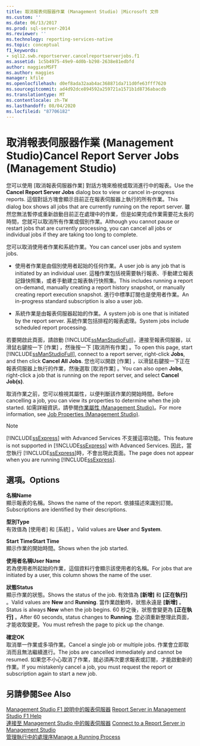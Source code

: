 ```yaml
---
title: 取消報表伺服器作業 (Management Studio) |Microsoft 文件
ms.custom: ''
ms.date: 06/13/2017
ms.prod: sql-server-2014
ms.reviewer: ''
ms.technology: reporting-services-native
ms.topic: conceptual
f1_keywords:
- sql12.swb.reportserver.cancelreportserverjobs.f1
ms.assetid: 1c5b4975-49e9-4d0b-b298-2638e81edbfd
author: maggiesMSFT
ms.author: maggies
manager: kfile
ms.openlocfilehash: d0ef8ada32aab4ac368871da711d0fe63fff7620
ms.sourcegitcommit: ad4d92dce894592a259721a1571b1d8736abacdb
ms.translationtype: MT
ms.contentlocale: zh-TW
ms.lasthandoff: 08/04/2020
ms.locfileid: "87706182"
---
```

# <a name="cancel-report-server-jobs-management-studio"></a><span data-ttu-id="7b7d5-102">取消報表伺服器作業 (Management Studio)</span><span class="sxs-lookup"><span data-stu-id="7b7d5-102">Cancel Report Server Jobs (Management Studio)</span></span>
  <span data-ttu-id="7b7d5-103">您可以使用 [取消報表伺服器作業]  對話方塊來檢視或取消進行中的報表。</span><span class="sxs-lookup"><span data-stu-id="7b7d5-103">Use the **Cancel Report Server Jobs** dialog box to view or cancel in-progress reports.</span></span> <span data-ttu-id="7b7d5-104">這個對話方塊會顯示目前正在報表伺服器上執行的所有作業。</span><span class="sxs-lookup"><span data-stu-id="7b7d5-104">This dialog box shows all jobs that are currently running on the report server.</span></span> <span data-ttu-id="7b7d5-105">雖然您無法暫停或重新啟動目前正在處理中的作業，但是如果完成作業需要花太長的時間，您就可以取消所有作業或個別作業。</span><span class="sxs-lookup"><span data-stu-id="7b7d5-105">Although you cannot pause or restart jobs that are currently processing, you can cancel all jobs or individual jobs if they are taking too long to complete.</span></span>  
  
 <span data-ttu-id="7b7d5-106">您可以取消使用者作業和系統作業。</span><span class="sxs-lookup"><span data-stu-id="7b7d5-106">You can cancel user jobs and system jobs.</span></span>  
  
-   <span data-ttu-id="7b7d5-107">使用者作業是由個別使用者起始的任何作業。</span><span class="sxs-lookup"><span data-stu-id="7b7d5-107">A user job is any job that is initiated by an individual user.</span></span> <span data-ttu-id="7b7d5-108">這種作業包括視需要執行報表、手動建立報表記錄快照集，或者手動建立報表執行快照集。</span><span class="sxs-lookup"><span data-stu-id="7b7d5-108">This includes running a report on-demand, manually creating a report history snapshot, or manually creating report execution snapshot.</span></span> <span data-ttu-id="7b7d5-109">進行中標準訂閱也是使用者作業。</span><span class="sxs-lookup"><span data-stu-id="7b7d5-109">An in-progress standard subscription is also a user job.</span></span>  
  
-   <span data-ttu-id="7b7d5-110">系統作業是由報表伺服器起始的作業。</span><span class="sxs-lookup"><span data-stu-id="7b7d5-110">A system job is one that is initiated by the report server.</span></span> <span data-ttu-id="7b7d5-111">系統作業包括排程的報表處理。</span><span class="sxs-lookup"><span data-stu-id="7b7d5-111">System jobs include scheduled report processing.</span></span>  
  
 <span data-ttu-id="7b7d5-112">若要開啟此頁面，請啟動 [!INCLUDE[ssManStudioFull](../../includes/ssmanstudiofull-md.md)]，連接至報表伺服器，以滑鼠右鍵按一下 [作業]  ，然後按一下 [取消所有作業]  。</span><span class="sxs-lookup"><span data-stu-id="7b7d5-112">To open this page, start [!INCLUDE[ssManStudioFull](../../includes/ssmanstudiofull-md.md)], connect to a report server, right-click **Jobs**, and then click **Cancel All Jobs**.</span></span> <span data-ttu-id="7b7d5-113">您也可以開啟 [作業]  ，以滑鼠右鍵按一下正在報表伺服器上執行的作業，然後選取 [取消作業]  。</span><span class="sxs-lookup"><span data-stu-id="7b7d5-113">You can also open **Jobs**, right-click a job that is running on the report server, and select **Cancel Job(s)**.</span></span>  
  
 <span data-ttu-id="7b7d5-114">取消作業之前，您可以檢視其屬性，以便判斷該作業的開始時間。</span><span class="sxs-lookup"><span data-stu-id="7b7d5-114">Before cancelling a job, you can view its properties to determine when the job started.</span></span> <span data-ttu-id="7b7d5-115">如需詳細資訊，請參閱[作業屬性 &#40;Management Studio&#41;](job-properties-management-studio.md)。</span><span class="sxs-lookup"><span data-stu-id="7b7d5-115">For more information, see [Job Properties &#40;Management Studio&#41;](job-properties-management-studio.md).</span></span>  
  
> [!NOTE]  
>  <span data-ttu-id="7b7d5-116">[!INCLUDE[ssExpress](../../includes/ssexpress-md.md)] with Advanced Services 不支援這項功能。</span><span class="sxs-lookup"><span data-stu-id="7b7d5-116">This feature is not supported in [!INCLUDE[ssExpress](../../includes/ssexpress-md.md)] with Advanced Services.</span></span> <span data-ttu-id="7b7d5-117">因此，當您執行 [!INCLUDE[ssExpress](../../includes/ssexpress-md.md)]時，不會出現此頁面。</span><span class="sxs-lookup"><span data-stu-id="7b7d5-117">The page does not appear when you are running [!INCLUDE[ssExpress](../../includes/ssexpress-md.md)].</span></span>  
  
## <a name="options"></a><span data-ttu-id="7b7d5-118">選項。</span><span class="sxs-lookup"><span data-stu-id="7b7d5-118">Options</span></span>  
 <span data-ttu-id="7b7d5-119">**名稱**</span><span class="sxs-lookup"><span data-stu-id="7b7d5-119">**Name**</span></span>  
 <span data-ttu-id="7b7d5-120">顯示報表的名稱。</span><span class="sxs-lookup"><span data-stu-id="7b7d5-120">Shows the name of the report.</span></span> <span data-ttu-id="7b7d5-121">依據描述來識別訂閱。</span><span class="sxs-lookup"><span data-stu-id="7b7d5-121">Subscriptions are identified by their descriptions.</span></span>  
  
 <span data-ttu-id="7b7d5-122">**型別**</span><span class="sxs-lookup"><span data-stu-id="7b7d5-122">**Type**</span></span>  
 <span data-ttu-id="7b7d5-123">有效值為 [使用者]  和 [系統]  。</span><span class="sxs-lookup"><span data-stu-id="7b7d5-123">Valid values are **User** and **System**.</span></span>  
  
 <span data-ttu-id="7b7d5-124">**Start Time**</span><span class="sxs-lookup"><span data-stu-id="7b7d5-124">**Start Time**</span></span>  
 <span data-ttu-id="7b7d5-125">顯示作業的開始時間。</span><span class="sxs-lookup"><span data-stu-id="7b7d5-125">Shows when the job started.</span></span>  
  
 <span data-ttu-id="7b7d5-126">**使用者名稱**</span><span class="sxs-lookup"><span data-stu-id="7b7d5-126">**User Name**</span></span>  
 <span data-ttu-id="7b7d5-127">若為使用者所起始的作業，這個資料行會顯示該使用者的名稱。</span><span class="sxs-lookup"><span data-stu-id="7b7d5-127">For jobs that are initiated by a user, this column shows the name of the user.</span></span>  
  
 <span data-ttu-id="7b7d5-128">**狀態**</span><span class="sxs-lookup"><span data-stu-id="7b7d5-128">**Status**</span></span>  
 <span data-ttu-id="7b7d5-129">顯示作業的狀態。</span><span class="sxs-lookup"><span data-stu-id="7b7d5-129">Shows the status of the job.</span></span> <span data-ttu-id="7b7d5-130">有效值為 **[新增]** 和 **[正在執行]** 。</span><span class="sxs-lookup"><span data-stu-id="7b7d5-130">Valid values are **New** and **Running**.</span></span> <span data-ttu-id="7b7d5-131">當作業啟動時，狀態永遠是 **[新增]** 。</span><span class="sxs-lookup"><span data-stu-id="7b7d5-131">Status is always **New** when the job begins.</span></span> <span data-ttu-id="7b7d5-132">60 秒之後，狀態會變更為 **[正在執行]** 。</span><span class="sxs-lookup"><span data-stu-id="7b7d5-132">After 60 seconds, status changes to **Running**.</span></span> <span data-ttu-id="7b7d5-133">您必須重新整理此頁面，才能收取變更。</span><span class="sxs-lookup"><span data-stu-id="7b7d5-133">You must refresh the page to pick up the change.</span></span>  
  
 <span data-ttu-id="7b7d5-134">**確定**</span><span class="sxs-lookup"><span data-stu-id="7b7d5-134">**OK**</span></span>  
 <span data-ttu-id="7b7d5-135">取消單一作業或多項作業。</span><span class="sxs-lookup"><span data-stu-id="7b7d5-135">Cancel a single job or multiple jobs.</span></span> <span data-ttu-id="7b7d5-136">作業會立即取消而且無法繼續進行。</span><span class="sxs-lookup"><span data-stu-id="7b7d5-136">The jobs are cancelled immediately and cannot be resumed.</span></span> <span data-ttu-id="7b7d5-137">如果您不小心取消了作業，就必須再次要求報表或訂閱，才能啟動新的作業。</span><span class="sxs-lookup"><span data-stu-id="7b7d5-137">If you mistakenly cancel a job, you must request the report or subscription again to start a new job.</span></span>  
  
## <a name="see-also"></a><span data-ttu-id="7b7d5-138">另請參閱</span><span class="sxs-lookup"><span data-stu-id="7b7d5-138">See Also</span></span>  
 <span data-ttu-id="7b7d5-139">[Management Studio F1 說明中的報表伺服器](report-server-in-management-studio-f1-help.md) </span><span class="sxs-lookup"><span data-stu-id="7b7d5-139">[Report Server in Management Studio F1 Help](report-server-in-management-studio-f1-help.md) </span></span>  
 <span data-ttu-id="7b7d5-140">[連接至 Management Studio 中的報表伺服器](connect-to-a-report-server-in-management-studio.md) </span><span class="sxs-lookup"><span data-stu-id="7b7d5-140">[Connect to a Report Server in Management Studio](connect-to-a-report-server-in-management-studio.md) </span></span>  
 [<span data-ttu-id="7b7d5-141">管理執行中的處理序</span><span class="sxs-lookup"><span data-stu-id="7b7d5-141">Manage a Running Process</span></span>](../subscriptions/manage-a-running-process.md)  
  
  
